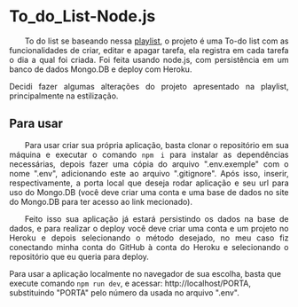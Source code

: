 # To_do_List-Node.js
<p align="justify">&emsp;&emsp;To do list se baseando nessa <a href="https://youtube.com/playlist?list=PLR8JXremim5BhTIEpqbHcVkdeYE6lUaNh">playlist</a>, o projeto é uma To-do list com as funcionalidades de criar, editar e apagar tarefa, ela registra em cada tarefa o dia a qual foi criada. Foi feita usando node.js, com persistência em um banco de dados Mongo.DB e deploy com Heroku.</p>
<p align="justify">Decidi fazer algumas alterações do projeto apresentado na playlist, principalmente na estilização.</p>

## Para usar
<p align="justify">&emsp;&emsp;Para usar criar sua própria aplicação, basta clonar o repositório em sua máquina e executar o comando <code>npm i</code> para instalar as dependências necessárias, depois fazer uma cópia do arquivo ".env.exemple" com o nome ".env", adicionando este ao arquivo ".gitignore". Após isso, inserir, respectivamente, a porta local que deseja rodar aplicação e seu url para uso do Mongo.DB (você deve criar uma conta e uma base de dados no site do Mongo.DB para ter acesso ao link mecionado).</p>
<p align="justify">&emsp;&emsp;Feito isso sua aplicação já estará persistindo os dados na base de dados, e para realizar o deploy você deve criar uma conta e um projeto no Heroku e depois selecionando o método desejado, no meu caso fiz conectando minha conta do GitHub à conta do Heroku e selecionando o repositório que eu queria para deploy.</p>
Para usar a aplicação localmente no navegador de sua escolha, basta que execute comando <code>npm run dev</code>, e acessar: http://localhost/PORTA, substituindo "PORTA" pelo número da usada no arquivo ".env".
